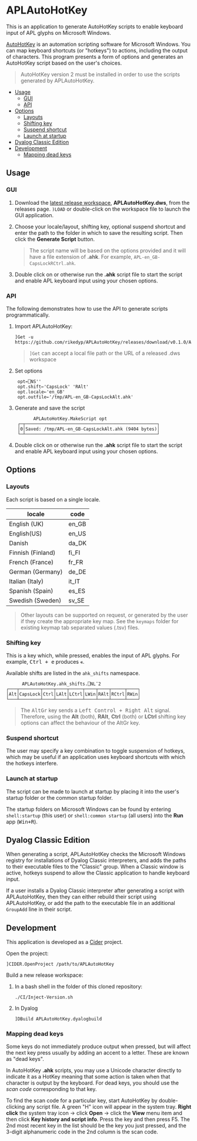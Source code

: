# APLAutoHotKey
This is an application to generate AutoHotKey scripts to enable keyboard input of APL glyphs on Microsoft Windows.

[AutoHotKey](https://www.autohotkey.com/) is an automation scripting software for Microsoft Windows. You can map keyboard shortcuts (or "hotkeys") to actions, including the output of characters. This program presents a form of options and generates an AutoHotKey script based on the user's choices.

> AutoHotKey version 2 must be installed in order to use the scripts generated by APLAutoHotKey.

- [Usage](#usage)
	- [GUI](#gui)
	- [API](#api)
- [Options](#options)
	- [Layouts](#layouts)
	- [Shifting key](#shifting-key)
	- [Suspend shortcut](#suspend-shortcut)
	- [Launch at startup](#launch-at-startup)
- [Dyalog Classic Edition](#dyalog-classic-edition)
- [Development](#development)
	- [Mapping dead keys](#mapping-dead-keys)

## Usage

### GUI
1. Download the [latest release workspace](https://github.com/Dyalog/APLAutoHotKey/releases), **APLAutoHotKey.dws**, from the releases page. `)LOAD` or double-click on the workspace file to launch the GUI application.

2. Choose your locale/layout, shifting key, optional suspend shortcut and enter the path to the folder in which to save the resulting script. Then click the **Generate Script** button.

    > The script name will be based on the options provided and it will have a file extension of **.ahk**. For example, `APL-en_GB-CapsLockRCtrl.ahk`.

3. Double click on or otherwise run the **.ahk** script file to start the script and enable APL keyboard input using your chosen options.

### API
The following demonstrates how to use the API to generate scripts programmatically.

1. Import APLAutoHotKey:

    ```
    ]Get -u https://github.com/rikedyp/APLAutoHotKey/releases/download/v0.1.0/APLAutoHotKey.dws
    ```

    > `]Get` can accept a local file path or the URL of a released .dws workspace

2. Set options

    ```
     opt←⎕NS''
     opt.shift←'CapsLock' 'RAlt'
     opt.locale←'en_GB'
     opt.outfile←'/tmp/APL-en_GB-CapsLockAlt.ahk'
    ```
  
3. Generate and save the script

    ```
           APLAutoHotKey.MakeScript opt
     ┌─┬──────────────────────────────────────────────────┐
     │0│Saved: /tmp/APL-en_GB-CapsLockAlt.ahk (9404 bytes)│
     └─┴──────────────────────────────────────────────────┘
    ```

4. Double click on or otherwise run the **.ahk** script file to start the script and enable APL keyboard input using your chosen options.

## Options

### Layouts
Each script is based on a single locale. 

|locale|code|
|---|---|
|English (UK)|en_GB|
|English(US)|en_US|
|Danish|da_DK|
|Finnish (Finland)|fi_FI|
|French (France)|fr_FR|
|German (Germany)|de_DE|
|Italian (Italy)|it_IT|
|Spanish (Spain)|es_ES|
|Swedish (Sweden)|sv_SE|

> Other layouts can be supported on request, or generated by the user if they create the appropriate key map. See the `keymaps` folder for existing keymap tab separated values (.tsv) files.

### Shifting key
This is a key which, while pressed, enables the input of APL glyphs. For example, <kbd>Ctrl + e</kbd> produces `∊`.

Available shifts are listed in the `ahk_shifts` namespace.

```
      APLAutoHotKey.ahk_shifts.⎕NL¯2
┌───┬────────┬────┬────┬─────┬────┬────┬─────┬────┐
│Alt│CapsLock│Ctrl│LAlt│LCtrl│LWin│RAlt│RCtrl│RWin│
└───┴────────┴────┴────┴─────┴────┴────┴─────┴────┘
```

> The <kbd>AltGr</kbd> key sends a <kbd>Left Control + Right Alt</kbd> signal. Therefore, using the **Alt** (both), **RAlt**, **Ctrl** (both) or **LCtrl** shifting key options can affect the behaviour of the AltGr key.

### Suspend shortcut
The user may specify a key combination to toggle suspension of hotkeys, which may be useful if an application uses keyboard shortcuts with which the hotkeys interfere.

### Launch at startup
The script can be made to launch at startup by placing it into the user's startup folder or the common startup folder.

The startup folders on Microsoft Windows can be found by entering `shell:startup` (this user) or `shell:common startup` (all users) into the **Run** app (<kbd>Win+R</kbd>).

## Dyalog Classic Edition
When generating a script, APLAutoHotKey checks the Microsoft Windows registry for installations of Dyalog Classic interpreters, and adds the paths to their executable files to the "Classic" group. When a Classic window is active, hotkeys suspend to allow the Classic application to handle keyboard input.

If a user installs a Dyalog Classic interpreter after generating a script with APLAutoHotKey, then they can either rebuild their script using APLAutoHotKey, or add the path to the executable file in an additional `GroupAdd` line in their script.

## Development
This application is developed as a [Cider](https://github.com/aplteam/Cider) project.

Open the project:

```
]CIDER.OpenProject /path/to/APLAutoHotKey
```

Build a new release workspace:

1. In a bash shell in the folder of this cloned repository:
    
    ```
    ./CI/Inject-Version.sh
    ```

2. In Dyalog
    
    ```
    ]DBuild APLAutoHotKey.dyalogbuild
    ```

### Mapping dead keys
Some keys do not immediately produce output when pressed, but will affect the next key press usually by adding an accent to a letter. These are known as "dead keys".

In AutoHotKey **.ahk** scripts, you may use a Unicode character directly to indicate it as a HotKey meaning that some action is taken when that character is output by the keyboard. For dead keys, you should use the *scan code* corresponding to that key.

To find the scan code for a particular key, start AutoHotKey by double-clicking any script file. A green "H" icon will appear in the system tray. **Right click** the system tray icon → click **Open** → click the **View** menu item and then click **Key history and script info**. Press the key and then press F5. The 2nd most recent key in the list should be the key you just pressed, and the 3-digit alphanumeric code in the 2nd column is the scan code.
